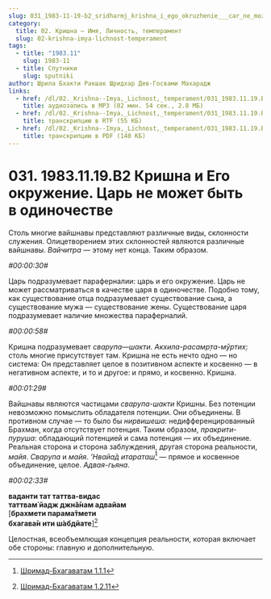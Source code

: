 ```yaml
---
slug: 031_1983-11-19-b2_sridharmj_krishna_i_ego_okruzhenie___car_ne_mozhet_byt_v_odinochestve
category:
  title: 02. Кришна — Имя, Личность, темперамент
  slug: 02-krishna-imya-lichnost-temperament
tags:
  - title: "1983.11"
    slug: 1983-11
  - title: Спутники
    slug: sputniki
author: Шрила Бхакти Ракшак Шридхар Дев-Госвами Махарадж
links:
  - href: /dl/02._Krishna--Imya,_Lichnost,_temperament/031_1983.11.19.B2_SridharMj_Krishna_i_Ego_okruzhenie___Car_ne_mozhet_byt_v_odinochestve.mp3
    title: аудиозапись в MP3 (02 мин. 54 сек., 2.8 МБ)
  - href: /dl/02._Krishna--Imya,_Lichnost,_temperament/031_1983.11.19.B2_SridharMj_Krishna_i_Ego_okruzhenie___Car_ne_mozhet_byt_v_odinochestve.rtf
    title: транскрипцию в RTF (55 КБ)
  - href: /dl/02._Krishna--Imya,_Lichnost,_temperament/031_1983.11.19.B2_SridharMj_Krishna_i_Ego_okruzhenie___Car_ne_mozhet_byt_v_odinochestve.pdf
    title: транскрипцию в PDF (140 КБ)
---
```


# 031. 1983.11.19.B2 Кришна и Его окружение. Царь не может быть в одиночестве

Столь многие вайшнавы представляют различные виды, склонности служения. Олицетворением этих склонностей являются различные вайшнавы. *Вайчитра* — этому нет конца. Таким образом.

*#00:00:30#*

Царь подразумевает параферналии: царь и его окружение. Царь не может рассматриваться в качестве царя в одиночестве. Подобно тому, как существование отца подразумевает существование сына, а существование мужа — существование жены. Существование царя подразумевает наличие множества параферналий.

*#00:00:58#*

Кришна подразумевает *сварупа*—*шакти*. *Акхила-расамр̣та-мӯртих̣*: столь многие присутствует там. Кришна не есть нечто одно — но система: Он представляет целое в позитивном аспекте и косвенно — в негативном аспекте, и то и другое: и прямо, и косвенно. Кришна.

*#00:01:29#*

Вайшнавы являются частицами *сварупа-шакти* Кришны. Без потенции невозможно помыслить обладателя потенции. Они объединены. В противном случае — то было бы *нирвишеша*: недифференцированный Брахман, когда отсутствует потенция. Таким образом, *пракрити-пуруша*: обладающий потенцией и сама потенция — их объединение. Реальная сторона и сторона заблуждения, другая сторона реальности, *майя*. *Сварупа* и *майя*. *’Нвайа̄д итараташ́*[^_ftn1] — прямое и косвенное объединение, целое. *Адвая-гьяна*.

*#00:02:33#*

**ваданти тат таттва-видас**\
**таттвам̇ йадж джн̃а̄нам адвайам**\
[**брахмети парама̄тмети**\
**бхагава̄н ити ш́абдйате**][^_ftn2]

Целостная, всеобъемлющая концепция реальности, которая включает обе стороны: главную и дополнительную.



[^_ftn1]: [Шримад-Бхагаватам 1.1.1](../notes/shrimad-bhagavatam/shrimad-bhagavatam-1-1-1.md)

[^_ftn2]: [Шримад-Бхагаватам 1.2.11](../notes/shrimad-bhagavatam/shrimad-bhagavatam-1-2-11.md)
